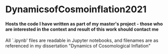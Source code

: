# DynamicsofCosmoinflation2021
#### Hosts the code I have written as part of my master's project - those who are interested in the context and result of this work should contact me

All `.ipynb' files are readable in Jupyter notebooks, and filenames are as referenced in my dissertation "Dynamics of Cosomological Inflation"

